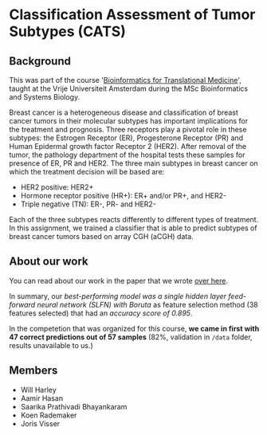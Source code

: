# Classification Assessment of Tumor Subtypes (CATS)

## Background
This was part of the course '[Bioinformatics for Translational Medicine](https://studiegids.vu.nl/en/2019-2020/courses/X_405092)', taught at the Vrije Universiteit Amsterdam during the MSc Bioinformatics and Systems Biology.

Breast cancer is a heterogeneous disease and classification of breast cancer tumors in their molecular
subtypes has important implications for the treatment and prognosis. Three receptors play a pivotal role in
these subtypes: the Estrogen Receptor (ER), Progesterone Receptor (PR) and Human Epidermal growth
factor Receptor 2 (HER2). After removal of the tumor, the pathology department of the hospital tests these
samples for presence of ER, PR and HER2. The three main subtypes in breast cancer on which the
treatment decision will be based are:
- HER2 positive: HER2+
- Hormone receptor positive (HR+): ER+ and/or PR+, and HER2-
- Triple negative (TN): ER-, PR- and HER2-

Each of the three subtypes reacts differently to different types of treatment. In this assignment, we trained a classifier that is able to predict subtypes of breast cancer
tumors based on array CGH (aCGH) data.

## About our work
You can read about our work in the paper that we wrote [over here](https://github.com/krademaker/CATS/blob/master/CATS-Classifying%20breast%20cancer%20subgroups%20with%20chromosomal%20aberration%20patterns.pdf).

In summary, our _best-performing model was a single hidden layer feed-forward neural network (SLFN) with Boruta_ as feature selection method (38 features selected) that had an _accuracy score of 0.895_.

In the competetion that was organized for this course, **we came in first with 47 correct predictions out of 57 samples** (82%, validation in `/data` folder, results unavailable to us.)

## Members
- Will Harley
- Aamir Hasan
- Saarika Prathivadi Bhayankaram
- Koen Rademaker
- Joris Visser
